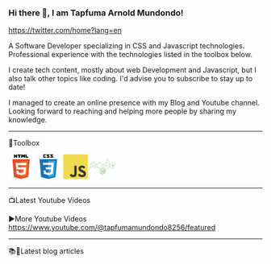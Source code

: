 ### Hi there 👋, I am Tapfuma Arnold Mundondo!
https://twitter.com/home?lang=en

A Software Developer specializing in CSS and Javascript technologies. Professional experience with the technologies listed in the toolbox below.

I create tech content, mostly about web Development and Javascript, but I also talk other topics like coding. I'd advise you to subscribe to stay up to date!

I managed to create an online presence with my Blog and Youtube channel. Looking forward to reaching and helping more people by sharing my knowledge.

---

🧰Toolbox

<img src="https://raw.githubusercontent.com/devicons/devicon/6910f0503efdd315c8f9b858234310c06e04d9c0/icons/html5/html5-original-wordmark.svg" alt="HTML logo" height=50 width=50/> <img src="https://raw.githubusercontent.com/devicons/devicon/6910f0503efdd315c8f9b858234310c06e04d9c0/icons/css3/css3-original-wordmark.svg" alt="CSS logo" heigth=50 width=50/> <img src="https://raw.githubusercontent.com/devicons/devicon/6910f0503efdd315c8f9b858234310c06e04d9c0/icons/javascript/javascript-original.svg" alt="Javascrit logo" width="50" height="50"/> <img src="https://raw.githubusercontent.com/devicons/devicon/6910f0503efdd315c8f9b858234310c06e04d9c0/icons/nodejs/nodejs-line-wordmark.svg" alt="Node JS logo" heigth=50 width=50>

---

📺Latest Youtube Videos

<!-- YOUTUBE-VIDEOS-LIST:START -->

<!-- YOUTBE-VIDEOS-LIST:END -->

▶️More Youtube Videos https://www.youtube.com/@tapfumamundondo8256/featured

---

📚📙Latest blog articles

<!-- BLOG-ARTICLES-LIST:START -->

<!-- BLOG-ARTICLES-LIST:END -->




<!--
**Sancho566/Sancho566** is a ✨ _special_ ✨ repository because its `README.md` (this file) appears on your GitHub profile.

Here are some ideas to get you started:

- 🔭 I’m currently working on ...
- 🌱 I’m currently learning ...
- 👯 I’m looking to collaborate on ...
- 🤔 I’m looking for help with ...
- 💬 Ask me about ...
- 📫 How to reach me: ...
- 😄 Pronouns: ...
- ⚡ Fun fact: ...
-->
